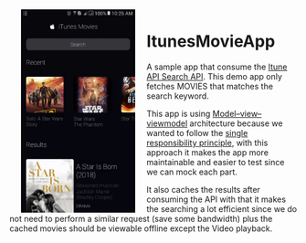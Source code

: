 


<img src="/images/previewgif.gif" width="200" align="left" hspace = "20">

# ItunesMovieApp

A sample app that consume the [Itune API Search API](https://affiliate.itunes.apple.com/resources/documentation/itunes-store-web-service-search-api/). 
This demo app only fetches MOVIES that matches the search keyword. 

This app is using [Model–view–viewmodel](https://en.wikipedia.org/wiki/Model%E2%80%93view%E2%80%93viewmodel) architecture because
we wanted to follow the [single responsibility principle](https://en.wikipedia.org/wiki/Single_responsibility_principle),
with this approach it makes the app more maintainable and easier to test since we can mock each part.

It also caches the results after consuming the API with that it makes the searching a lot efficient since we do not need
to perform a similar request (save some bandwidth) plus the cached movies should be viewable offline except 
the Video playback.
